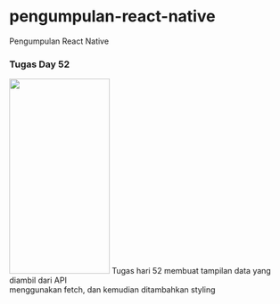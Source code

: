 # pengumpulan-react-native
Pengumpulan React Native


### Tugas Day 52
<div>
  <img src="https://github.com/ozanryo/pengumpulan-react-native/blob/main/20210702_131856.gif?raw=true" width="180" height="350" />
  Tugas hari 52 membuat tampilan data yang diambil dari API
  <br />
  menggunakan fetch, dan kemudian ditambahkan styling
</dv>

